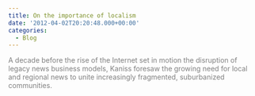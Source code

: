 ```yaml
---
title: On the importance of localism
date: '2012-04-02T20:20:48.000+00:00'
categories:
  - Blog
---
```


<span style="color: #808080;">A decade before the rise of the Internet set in motion the disruption of legacy news business models, Kaniss foresaw the growing need for local and regional news to unite increasingly fragmented, suburbanized communities.</span>
